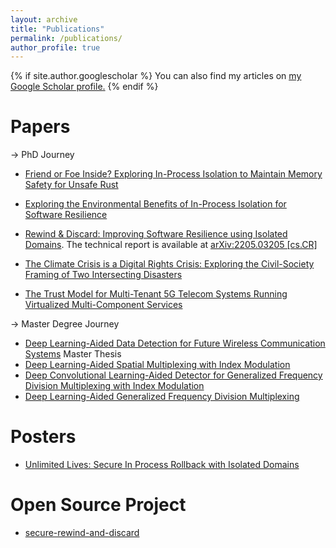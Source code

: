 ```yaml
---
layout: archive
title: "Publications"
permalink: /publications/
author_profile: true
---
```


{% if site.author.googlescholar %}
  You can also find my articles on <u><a href="{{site.author.googlescholar}}">my Google Scholar profile</a>.</u>
{% endif %}

Papers
======
-> PhD Journey 
* [Friend or Foe Inside? Exploring In-Process Isolation
to Maintain Memory Safety for Unsafe Rust](https://arxiv.org/pdf/2306.08127.pdf)
* [Exploring the Environmental Benefits of In-Process Isolation for Software Resilience](https://arxiv.org/pdf/2306.02131.pdf) 
    
    <!-- <button type="button">BibTex</button> -->

* [Rewind & Discard: Improving Software Resilience
using Isolated Domains](../files/2023-dsn-sdrad.pdf).
   The technical report is available at [arXiv:2205.03205 [cs.CR]](https://arxiv.org/pdf/2205.03205.pdf)  
* [The Climate Crisis is a Digital Rights Crisis: Exploring the Civil-Society Framing of Two Intersecting Disasters](https://limits.pubpub.org/pub/8544yai8/release/1)
* [The Trust Model for Multi-Tenant 5G Telecom Systems Running Virtualized Multi-Component Services](https://5ghosts.eu/publications/deliverables/D1_3.pdf)

-> Master Degree Journey 
* [Deep Learning-Aided Data Detection for Future Wireless Communication Systems](../files/master_thesis.pdf) Master Thesis
* [Deep Learning-Aided Spatial Multiplexing with Index Modulation](https://arxiv.org/pdf/2202.02856.pdf)
* [Deep Convolutional Learning-Aided Detector for Generalized Frequency Division Multiplexing with Index Modulation](https://arxiv.org/pdf/2202.02876.pdf)
* [Deep Learning-Aided Generalized Frequency Division Multiplexing](https://www.researchgate.net/publication/333783086_Deep_Learning-Aided_Generalized_Frequency_Division_Multiplexing)



Posters
======
* [Unlimited Lives: Secure In Process Rollback with Isolated Domains](../files/SDROB_Poster-E-5CG2171BCR.pdf)

Open Source Project
======
*  [secure-rewind-and-discard](https://secure-rewind-and-discard.github.io/)
